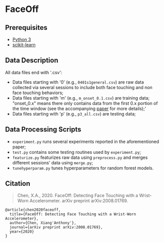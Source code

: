 # FaceOff

## Prerequisites
* [Python 3](https://www.python.org/downloads/)
* [scikit-learn](https://scikit-learn.org/stable/install.html)

## Data Description
All data files end with '.csv':
* Data files starting with '0' (e.g., `0401s1general.csv`) are raw data collected via several sessions to include both face touching and non face touching behaviors;
* Data files starting with 'm' (e.g., `m_onset_0.1.csv`) are training data; "onset_0.x" means there only contains data from the first 0.x portion of the time window (see the accompanying [paper](https://arxiv.org/abs/2008.01769) for more details);'
* Data files starting with 'p' (e.g., `p3_all.csv`) are testing data;

## Data Processing Scripts
* `experiment.py` runs several experiments reported in the aforementioned paper;
* `test.py` contains some testing routines used by `experiment.py`;
* `featurize.py` featurizes raw data using `preprocess.py` and merges different sessions' data using `merge.py`;
* `tunehyperparam.py` tunes hyperparameters for random forest models.

## Citation
> Chen, X.A., 2020. FaceOff: Detecting Face Touching with a Wrist-Worn Accelerometer. arXiv preprint arXiv:2008.01769.

```
@article{chen2020faceoff,
  title={FaceOff: Detecting Face Touching with a Wrist-Worn Accelerometer},
  author={Chen, Xiang'Anthony'},
  journal={arXiv preprint arXiv:2008.01769},
  year={2020}
}
```